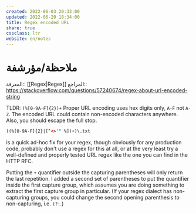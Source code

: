 ```yaml
---
created: 2022-06-03 20:33:00
updated: 2022-06-20 18:34:00
title: Regex encoded URL
share: true
cssclass: ltr
website: en/notes
---
```


# ملاحظة/مؤرشفة

المعرفة:: [[Regex|Regex]]
المراجع:: <https://stackoverflow.com/questions/57240674/regex-about-url-encoded-string>

TLDR: `(%[0-9A-F]{2})+`
Proper URL encoding uses hex digits only, `A-F` not `A-Z`. The encoded URL could contain non-encoded characters anywhere. Also, you should escape the full stop.

```xml
((%[0-9A-F]{2}|[^<>'" %])+)\.txt
```

is a quick ad-hoc fix for your regex, though obviously for any production code, probably don't use a regex for this at all, or at the very least try a well-defined and properly tested URL regex like the one you can find in the HTTP RFC.

Putting the `+` quantifier outside the capturing parentheses will only return the last repetition. I added a second set of parentheses to put the quantifier inside the first capture group, which assumes you are doing something to extract the first capture group in particular. (If your regex dialect has non-capturing groups, you could change the second opening parenthesis to non-capturing, i.e. `(?:`.)
